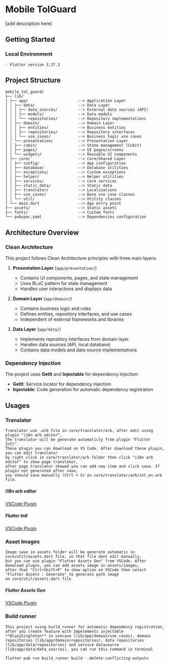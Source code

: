 # Mobile TolGuard

[add description here]

## Getting Started

### Local Environment

    - Flutter version 3.27.3

## Project Structure

```
mobile_tol_guard/
├── lib/
│ ├── app/                      --> Application Layer
│ │ ├── data/                   --> Data Layer
│ │ │ ├── data_sources/         --> External data sources (API)
│ │ │ ├── models/               --> Data models
│ │ │ └── repositories/         --> Repository implementations
│ │ ├── domain/                 --> Domain Layer
│ │ │ ├── entities/             --> Business entities
│ │ │ ├── repositories/         --> Repository interfaces
│ │ │ └── use_cases/            --> Business logic use cases
│ │ └── presentation/           --> Presentation Layer
│ │ ├── cubit/                  --> State management (Cubit)
│ │ ├── pages/                  --> UI pages/screens
│ │ └── widgets/                --> Reusable UI components
│ ├── core/                     --> Core/Shared Layer
│ │ ├── config/                 --> App configuration
│ │ ├── database/               --> Database utilities
│ │ ├── exceptions/             --> Custom exceptions
│ │ ├── helper/                 --> Helper utilities
│ │ ├── services/               --> Core services
│ │ ├── static_data/            --> Static data
│ │ ├── translator/             --> Localizations
│ │ ├── use_cases/              --> Base use case classes
│ │ └── util/                   --> Utility classes
│ └── main.dart                 --> App entry point
├── assets/                     --> Static assets
├── fonts/                      --> Custom fonts
└── pubspec.yaml                --> Dependencies configuration
```

## Architecture Overview

### Clean Architecture

This project follows Clean Architecture principles with three main layers:

1. **Presentation Layer** (`app/presentation/`)
   - Contains UI components, pages, and state management
   - Uses BLoC pattern for state management
   - Handles user interactions and displays data

2. **Domain Layer** (`app/domain/`)
   - Contains business logic and rules
   - Defines entities, repository interfaces, and use cases
   - Independent of external frameworks and libraries

3. **Data Layer** (`app/data/`)
   - Implements repository interfaces from domain layer
   - Handles data sources (API, local database)
   - Contains data models and data source implementations

### Dependency Injection

The project uses **GetIt** and **Injectable** for dependency injection:

- **GetIt**: Service locator for dependency injection
- **Injectable**: Code generation for automatic dependency registration

## Usages

### Translator

    Translator use .arb file in core/translator/arb, after edit using plugin "i18n arb editor",
    the translator will be generate automaticly from plugin "Flutter Intl".
    These plugin you can download on VS Code. After download these plugin, you can edit translator 
    by right click in core/translator/arb folder then click "i18n arb editor" to show page translator, 
    after page translator showed you can add new item and click save. If plugin not generated after save, 
    you should save manually (Ctrl + S) on core/translator/arb/int_en.arb file.

##### i18n arb editor 

[VSCode Plugin](https://marketplace.visualstudio.com/items?itemName=innwin.i18n-arb-editor)

##### Flutter Intl 

[VSCode Plugin](https://marketplace.visualstudio.com/items?itemName=localizely.flutter-intl)

### Asset Images

    Image save in assets folder will be generate automatic in core/util/assets.dart file, in that file dont edit manually, 
    but you can use plugin "Flutter Assets Gen" from VSCode. After donwload plugin, you can add assets image in assets/images,
    after that "Ctrl+Shift+P" to show option on VSCode then select "Flutter Assets : Generate" to generate path image 
    on core/util/assets.dart file

##### Flutter Assets Gen 

[VSCode Plugin](https://marketplace.visualstudio.com/items?itemName=weekit.flutter-assets-gen2)

### Build runner

    This project using build_runner for automatic dependency registration, after you create feature with impelements injectable **@lazySingleton** in usecase (lib/app/domain/use_cases), domain repositories (lib/app/domain/repositories), data repositories (lib/app/data/repositories) and service datasource (lib/app/data/data_sources), you can run this command in terminal 

```dart    
flutter pub run build_runner build --delete-conflicting-outputs
```


